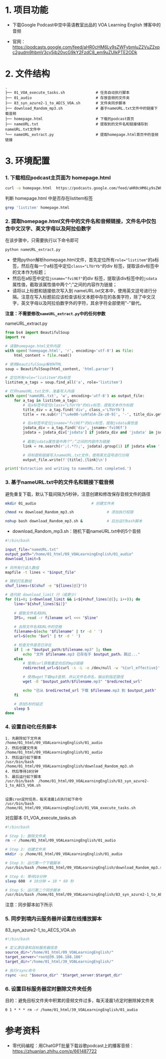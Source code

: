 # 1. 项目功能

- 下载Google Podcast中空中英语教室出品的 VOA Learning English 博客中的音频

- 官网：https://podcasts.google.com/feed/aHR0cHM6Ly9sZWFybmluZ2VuZ2xpc2gudm9hbmV3cy5jb20vcG9kY2FzdC8_em9uZUlkPTE2ODk


# 2. 文件结构

```
.
├── 01_VOA_execute_tasks.sh              # 任务自动执行脚本
├── 01_audio                             # 存放音频的文件夹
├── 83_syn_azure2-1_to_AECS_VOA.sh       # 文件夹同步脚本
├── download_Random_mp3.sh               # 基于nameURL.txt文件中的链接下载音频
├── homepage.html                        # 下载的podcast首页
├── nameURL.txt                          # 提取到的文件名和链接储存到nameURL.txt文件中
└── nameURL_extract.py                   # 提取homepage.html首页中的音频链接
```


# 3. 环境配置

### 1. 下载相应podcast主页面为 homepage.html

```bash
curl -o homepage.html  https://podcasts.google.com/feed/aHR0cHM6Ly9sZWFybmluZ2VuZ2xpc2gudm9hbmV3cy5jb20vcG9kY2FzdC8_em9uZUlkPTE2ODk
```

判断 homepage.html 中是否存在listitem标签

```bash
grep 'listitem' homepage.html
```

### 2. 提取homepage.html文件中的文件名和音频链接，文件名中仅包含中文汉字、英文字母以及阿拉伯数字

在该步骤中，只需要执行以下命令即可

```python
python nameURL_extract.py
```

- 使用python解析homepage.html文件，首先定位所有`role="listitem"`的a标签，然后在每一个a标签中定位`class="LTUrYb"`的div 标签，提取该div标签中的文本作为标题；
- 然后在a标签中定位`jsname="fvi9Ef"`的div 标签，提取该div标签中的`jsdata`属性值，截取该属性值中两个“;”之间的内容作为链接；
- 请将以上标题和链接依次写入到 nameURL.txt文本中，使用英文逗号进行分隔。注意在写入标题前应该检查该标文本题中存在的各类字符，除了中文汉字，英文字母以及阿拉伯数字外的字符，其余字符全部使用"-"替代。

**注意：不需要修改`nameURL_extract.py`中的任何参数**

nameURL_extract.py

```python
from bs4 import BeautifulSoup
import re

# 读取homepage.html文件内容
with open('homepage.html', 'r', encoding='utf-8') as file:
    html_content = file.read()

# 使用BeautifulSoup解析HTML
soup = BeautifulSoup(html_content, 'html.parser')

# 定位所有role="listitem"的a标签
listitem_a_tags = soup.find_all('a', role='listitem')

# 打开nameURL.txt文件，准备写入内容
with open('nameURL.txt', 'w', encoding='utf-8') as output_file:
    for a_tag in listitem_a_tags:
        # 在a标签中定位class="LTUrYb"的div标签，提取文本作为标题
        title_div = a_tag.find('div', class_='LTUrYb')
        title = re.sub(r'[^\u4e00-\u9fa5A-Za-z0-9]', '-', title_div.get_text()) if title_div else ''

        # 在a标签中定位jsname="fvi9Ef"的div标签，提取jsdata属性值
        jsdata_div = a_tag.find('div', jsname='fvi9Ef')
        jsdata = jsdata_div['jsdata'] if jsdata_div and 'jsdata' in jsdata_div.attrs else ''
        
        # 截取jsdata属性值中两个“;”之间的内容作为链接
        link = re.search(r';(.*?);', jsdata).group(1) if jsdata else ''

        # 将标题和链接写入nameURL.txt文件，使用英文逗号进行分隔
        output_file.write(f'{title},{link}\n')

print('Extraction and writing to nameURL.txt completed.')
```

### 3. 基于nameURL.txt中的文件名和链接下载音频

避免重复下载，默认下载间隔为5秒钟，注意创建和修改保存音频文件的路径

```bash
mkdir 01_audio                         # 创建文件夹

chmod +x download_Random_mp3.sh               # 添加执行权限

nohup bash download_Random_mp3.sh &           # 后台运行bash脚本
```


- download_Random_mp3.sh：随机下载nameURL.txt中的5个音频

```sh
#!/bin/bash

input_file="nameURL.txt"
output_path="/home/01_html/09_VOALearningEnglish/01_audio"
download_limit=5

# 将所有行读入数组
mapfile -t lines < "$input_file"

# 随机打乱数组
shuf_lines=($(shuf -e "${lines[@]}"))

# 迭代前 download_limit 行（或更少）
for ((i=0; i<download_limit && i<${#shuf_lines[@]}; i++)); do
    line="${shuf_lines[$i]}"
    
    # 提取文件名和URL
    IFS=, read -r filename url <<< "$line"
    
    # 去除文件名和URL中的空格
    filename=$(echo "$filename" | tr -d ' ')
    url=$(echo "$url" | tr -d ' ')

    # 检查文件是否已存在
    if [ -e "$output_path/$filename.mp3" ]; then
        echo "文件 $filename.mp3 已存在于 $output_path。跳过..."
    else
        # 使用curl获取重定向后的mp3链接
        redirected_url=$(curl -s -L -o /dev/null -w '%{url_effective}' "$url")

        # 使用wget下载mp3音频，并以文件名命名，输出到指定路径
        wget -O "$output_path/$filename.mp3" "$redirected_url"

        echo "已从 $redirected_url 下载 $filename.mp3 到 $output_path"
    fi

    # 添加5秒的延迟
    sleep 5
done
```


### 4. 设置自动化任务脚本

```
1. 先删除如下文件夹
/home/01_html/09_VOALearningEnglish/01_audio
2. 然后创建文件夹
/home/01_html/09_VOALearningEnglish/01_audio
3. 然后运行如下脚本
/usr/bin/bash  /home/01_html/09_VOALearningEnglish/download_Random_mp3.sh
4. 然后等待10分钟
5. 最后运行如下脚本
/usr/bin/bash  /home/01_html/09_VOALearningEnglish/83_syn_azure2-1_to_AECS_VOA.sh


设置cron定时任务，每天凌晨1点执行如下命令
/usr/bin/bash  /home/01_html/09_VOALearningEnglish/01_VOA_execute_tasks.sh
```


对应脚本 01_VOA_execute_tasks.sh

```sh
#!/bin/bash

# Step 1: 删除文件夹
rm -r /home/01_html/09_VOALearningEnglish/01_audio

# Step 2: 创建文件夹
mkdir -p /home/01_html/09_VOALearningEnglish/01_audio

# Step 3: 运行第一个下载脚本
/usr/bin/bash /home/01_html/09_VOALearningEnglish/download_Random_mp3.sh

# Step 4: 等待10分钟
sleep 600  # 10分钟 = 10 * 60 秒

# Step 5: 运行第二个同步脚本
/usr/bin/bash /home/01_html/09_VOALearningEnglish/83_syn_azure2-1_to_AECS_VOA.sh

```

注意：同步脚本如下所示

### 5. 同步到境内云服务器并设置在线播放脚本


83_syn_azure2-1_to_AECS_VOA.sh

```bash
#!/bin/bash

# 定义源目录和目标服务器信息
source_dir="/home/01_html/09_VOALearningEnglish/"
target_server="root@39.106.188.186"
target_dir="/home/01_html/39_VOALearningEnglish/"

# 执行rsync命令
rsync -avz "$source_dir" "$target_server:$target_dir"
```

### 6. 设置目标服务器定时删除文件夹任务

目的：避免目标文件夹中积累的音频文件过多，每天凌晨1点定时删除掉文件夹

```cron
0 1 * * * rm -r /home/01_html/39_VOALearningEnglish/01_audio
```




# 参考资料

- 零代码编程：用ChatGPT批量下载谷歌podcast上的播客音频：https://zhuanlan.zhihu.com/p/661487722

